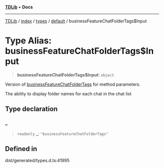 [**TDLib**](../../../../../../README.md) • **Docs**

***

[TDLib](../../../../../../modules.md) / [index](../../../../../README.md) / [types](../../../README.md) / [default](../README.md) / businessFeatureChatFolderTags$Input

# Type Alias: businessFeatureChatFolderTags$Input

> **businessFeatureChatFolderTags$Input**: `object`

Version of [businessFeatureChatFolderTags](businessFeatureChatFolderTags.md) for method parameters.

The ability to display folder names for each chat in the chat list

## Type declaration

### \_

> `readonly` **\_**: `"businessFeatureChatFolderTags"`

## Defined in

dist/generated/types.d.ts:41995
